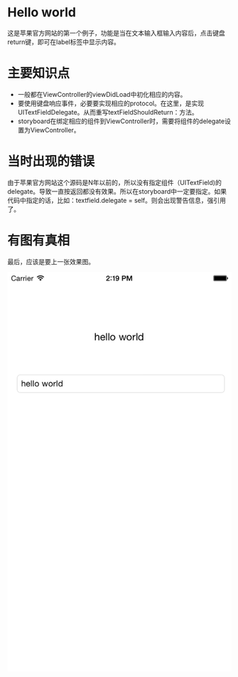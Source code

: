 # Hello world
这是苹果官方网站的第一个例子，功能是当在文本输入框输入内容后，点击键盘return键，即可在label标签中显示内容。

# 主要知识点

* 一般都在ViewController的viewDidLoad中初化相应的内容。
* 要使用键盘响应事件，必要要实现相应的protocol。在这里，是实现UITextFieldDelegate。从而重写textFieldShouldReturn：方法。
* storyboard在绑定相应的组件到ViewController时，需要将组件的delegate设置为ViewController。

# 当时出现的错误

由于苹果官方网站这个源码是N年以前的，所以没有指定组件（UITextField)的delegate。导致一直按返回都没有效果。所以在storyboard中一定要指定。如果代码中指定的话，比如：textfield.delegate = self。则会出现警告信息，强引用了。

# 有图有真相

最后，应该是要上一张效果图。

![截图](https://raw.githubusercontent.com/polly3d/iOS-sampleCode/master/HelloWorld/img1.png)